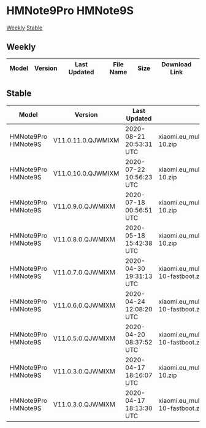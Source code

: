 # HMNote9Pro HMNote9S
[Weekly](#Weekly)  [Stable](#Stable)
## Weekly
| Model | Version | Last Updated | File Name | Size | Download Link |
| ---- | ---- | ---- | ---- | ---- | ---- |
## Stable
| Model | Version | Last Updated | File Name | Size | Download Link |
| ---- | ---- | ---- | ---- | ---- | ---- |
| HMNote9Pro HMNote9S | V11.0.11.0.QJWMIXM | 2020-08-21 20:53:31 UTC | xiaomi.eu_multi_HMNote9Pro_HMNote9S_V11.0.11.0.QJWMIXM_v11-10.zip | 2.3 GB | [SourceForge](https://sourceforge.net/projects/xiaomi-eu-multilang-miui-roms/files/xiaomi.eu/MIUI-STABLE-RELEASES/MIUIv11/xiaomi.eu_multi_HMNote9Pro_HMNote9S_V11.0.11.0.QJWMIXM_v11-10.zip/download) |
| HMNote9Pro HMNote9S | V11.0.10.0.QJWMIXM | 2020-07-22 10:56:23 UTC | xiaomi.eu_multi_HMNote9Pro_HMNote9S_V11.0.10.0.QJWMIXM_v11-10.zip | 2.3 GB | [SourceForge](https://sourceforge.net/projects/xiaomi-eu-multilang-miui-roms/files/xiaomi.eu/MIUI-STABLE-RELEASES/MIUIv11/xiaomi.eu_multi_HMNote9Pro_HMNote9S_V11.0.10.0.QJWMIXM_v11-10.zip/download) |
| HMNote9Pro HMNote9S | V11.0.9.0.QJWMIXM | 2020-07-18 00:56:51 UTC | xiaomi.eu_multi_HMNote9Pro_HMNote9S_V11.0.9.0.QJWMIXM_v11-10.zip | 2.2 GB | [SourceForge](https://sourceforge.net/projects/xiaomi-eu-multilang-miui-roms/files/xiaomi.eu/MIUI-STABLE-RELEASES/MIUIv11/xiaomi.eu_multi_HMNote9Pro_HMNote9S_V11.0.9.0.QJWMIXM_v11-10.zip/download) |
| HMNote9Pro HMNote9S | V11.0.8.0.QJWMIXM | 2020-05-18 15:42:38 UTC | xiaomi.eu_multi_HMNote9Pro_HMNote9S_V11.0.8.0.QJWMIXM_v11-10.zip | 2.2 GB | [SourceForge](https://sourceforge.net/projects/xiaomi-eu-multilang-miui-roms/files/xiaomi.eu/MIUI-STABLE-RELEASES/MIUIv11/xiaomi.eu_multi_HMNote9Pro_HMNote9S_V11.0.8.0.QJWMIXM_v11-10.zip/download) |
| HMNote9Pro HMNote9S | V11.0.7.0.QJWMIXM | 2020-04-30 19:31:13 UTC | xiaomi.eu_multi_HMNote9Pro_HMNote9S_V11.0.7.0.QJWMIXM_v11-10-fastboot.zip | 2.3 GB | [SourceForge](https://sourceforge.net/projects/xiaomi-eu-multilang-miui-roms/files/xiaomi.eu/MIUI-STABLE-RELEASES/MIUIv11/xiaomi.eu_multi_HMNote9Pro_HMNote9S_V11.0.7.0.QJWMIXM_v11-10-fastboot.zip/download) |
| HMNote9Pro HMNote9S | V11.0.6.0.QJWMIXM | 2020-04-24 12:08:20 UTC | xiaomi.eu_multi_HMNote9Pro_HMNote9S_V11.0.6.0.QJWMIXM_v11-10-fastboot.zip | 2.3 GB | [SourceForge](https://sourceforge.net/projects/xiaomi-eu-multilang-miui-roms/files/xiaomi.eu/MIUI-STABLE-RELEASES/MIUIv11/xiaomi.eu_multi_HMNote9Pro_HMNote9S_V11.0.6.0.QJWMIXM_v11-10-fastboot.zip/download) |
| HMNote9Pro HMNote9S | V11.0.5.0.QJWMIXM | 2020-04-20 08:37:52 UTC | xiaomi.eu_multi_HMNote9Pro_HMNote9S_V11.0.5.0.QJWMIXM_v11-10-fastboot.zip | 2.3 GB | [SourceForge](https://sourceforge.net/projects/xiaomi-eu-multilang-miui-roms/files/xiaomi.eu/MIUI-STABLE-RELEASES/MIUIv11/xiaomi.eu_multi_HMNote9Pro_HMNote9S_V11.0.5.0.QJWMIXM_v11-10-fastboot.zip/download) |
| HMNote9Pro HMNote9S | V11.0.3.0.QJWMIXM | 2020-04-17 18:16:07 UTC | xiaomi.eu_multi_HMNote9Pro_HMNote9S_V11.0.3.0.QJWMIXM_v11-10.zip | 2.2 GB | [SourceForge](https://sourceforge.net/projects/xiaomi-eu-multilang-miui-roms/files/xiaomi.eu/MIUI-STABLE-RELEASES/MIUIv11/xiaomi.eu_multi_HMNote9Pro_HMNote9S_V11.0.3.0.QJWMIXM_v11-10.zip/download) |
| HMNote9Pro HMNote9S | V11.0.3.0.QJWMIXM | 2020-04-17 18:13:30 UTC | xiaomi.eu_multi_HMNote9Pro_HMNote9S_V11.0.3.0.QJWMIXM_v11-10-fastboot.zip | 2.3 GB | [SourceForge](https://sourceforge.net/projects/xiaomi-eu-multilang-miui-roms/files/xiaomi.eu/MIUI-STABLE-RELEASES/MIUIv11/xiaomi.eu_multi_HMNote9Pro_HMNote9S_V11.0.3.0.QJWMIXM_v11-10-fastboot.zip/download) |
